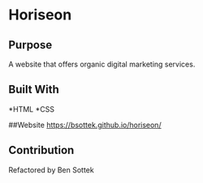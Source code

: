 # Horiseon

## Purpose
A website that offers organic digital marketing services.

## Built With
*HTML
*CSS

##Website
https://bsottek.github.io/horiseon/

## Contribution
Refactored by Ben Sottek

